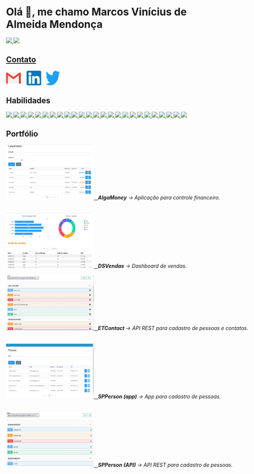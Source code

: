 <h1>Olá 👋, me chamo Marcos Vinícius de Almeida Mendonça</h1>
<div>
  <a href="https://github.com/marcosviniciusam90">
  <img height="180em" src="https://github-readme-stats.vercel.app/api?username=marcosviniciusam90&show_icons=true&theme=dracula&include_all_commits=true&count_private=true"/>
  <img height="180em" src="https://github-readme-stats.vercel.app/api/top-langs/?username=marcosviniciusam90&layout=compact&langs_count=8&theme=dracula"/>
</div>

<h2>Contato</h2>
<p>
<a href="mailto:marcosviniciusam90@gmail.com" target="_blank"><img align="center" src="img/icons/gmail.png" alt="marcosviniciusam90@gmail.com" height="40" width="40" /></a>&nbsp;&nbsp;&nbsp;
<a href="https://linkedin.com/in/marcosviniciusam90" target="_blank"><img align="center" src="img/icons/linkedin.png" alt="marcosviniciusam90" height="40" width="40" /></a>&nbsp;&nbsp;
<a href="https://twitter.com/marcosvam90_ofc" target="_blank"><img align="center" src="img/icons/twitter.png" alt="marcosvam90_ofc" height="40" width="40" /></a>
</p>

<h2>Habilidades</h2>

<div> 
  <a href="https://www.java.com" title="Java" target="_blank"> 
  <img src="https://img.shields.io/badge/java-%23ED8B00.svg?&style=for-the-badge&logo=java&logoColor=white"/> 
  </a>

  <a href="https://spring.io/" title="Spring" target="_blank"> 
  <img src="https://img.shields.io/badge/spring%20-%236DB33F.svg?&style=for-the-badge&logo=spring&logoColor=white"/>
  </a>

  <a href="https://www.docker.com/" title="Docker" target="_blank"> 
  <img src="https://img.shields.io/badge/docker%20-%230db7ed.svg?&style=for-the-badge&logo=docker&logoColor=white"/>
  </a>

  <a href="https://www.jenkins.io" title="Jenkins" target="_blank"> 
  <img src="https://img.shields.io/badge/jenkins%20-d33833.svg?&style=for-the-badge&logo=jenkins&logoColor=white"/>
  </a>

  <a href="https://www.swagger.io" title="Swagger" target="_blank"> 
  <img src="https://img.shields.io/badge/swagger%20-%236DB33F.svg?&style=for-the-badge&logo=swagger&logoColor=white"/>
  </a>

  <a href="https://hibernate.org" title="Hibernate/JPA" target="_blank"> 
  <img src="https://img.shields.io/badge/hibernate/jpa%20-59666c.svg?&style=for-the-badge&logo=hibernate&logoColor=white"/>
  </a>

  <a href="https://git-scm.com" title="Git" target="_blank"> 
  <img src="https://img.shields.io/badge/git%20-f54d27.svg?&style=for-the-badge&logo=git&logoColor=white"/>
  </a>

  <a href="https://postman.com" title="Postman" target="_blank"> 
  <img src="https://img.shields.io/badge/postman%20-ff6c37.svg?&style=for-the-badge&logo=postman&logoColor=white"/>
  </a>

  <a href="https://openjfx.io/" title="JavaFX" target="_blank"> 
  <img src="https://img.shields.io/badge/javafx%20-4b9dd7.svg?&style=for-the-badge&logo=java&logoColor=white"/>
  </a>

  <a href="https://developer.android.com" title="Android" target="_blank"> 
  <img src="https://img.shields.io/badge/android%20-00de7a.svg?&style=for-the-badge&logo=android&logoColor=white"/>
  </a>  

  <a href="https://angular.io" title="Angular" target="_blank"> 
  <img src="https://img.shields.io/badge/Angular-DD0031?style=for-the-badge&logo=angular&logoColor=white"/>
  </a>  

  <a href="https://reactjs.org" title="ReactJS" target="_blank"> 
  <img src="https://img.shields.io/badge/reactjs%20-%2320232a.svg?&style=for-the-badge&logo=react&logoColor=%2361DAFB"/>
  </a>

  <a href="https://developer.mozilla.org/en-US/docs/Web/JavaScript" title="JavaScript" target="_blank"> 
  <img src="https://img.shields.io/badge/javascript%20-%23323330.svg?&style=for-the-badge&logo=javascript&logoColor=%23F7DF1E"/>
  </a>

  <a href="https://www.typescriptlang.org" title="TypeScript" target="_blank"> 
  <img src="https://img.shields.io/badge/typescript%20-3178c6.svg?&style=for-the-badge&logo=typescript&logoColor=white"/>
  </a>

  <a href="https://www.w3schools.com/html" title="HTML5" target="_blank"> 
  <img src="https://img.shields.io/badge/html5%20-%23E34F26.svg?&style=for-the-badge&logo=html5&logoColor=white"/>
  </a>

  <a href="https://www.w3schools.com/css" title="CSS3" target="_blank"> 
  <img src="https://img.shields.io/badge/css3%20-%231572B6.svg?&style=for-the-badge&logo=css3&logoColor=white"/>
  </a>

  <a href="https://www.cprogramming.com" title="C" target="_blank"> 
  <img src="https://img.shields.io/badge/c%20-%23323330.svg?&style=for-the-badge&logo=c&logoColor=white"/>
  </a>

  <a href="https://www.w3schools.com/cpp" title="C++" target="_blank"> 
  <img src="https://img.shields.io/badge/c++%20-%23323330.svg?&style=for-the-badge&logo=cplusplus&logoColor=white"/>
  </a>

  <a href="https://www.w3schools.com/cs" title="C#" target="_blank"> 
  <img src="https://img.shields.io/badge/cs%20-%23323330.svg?&style=for-the-badge&logo=csharp&logoColor=white"/>
  </a>

  <a href="https://heroku.com" title="Heroku" target="_blank"> 
  <img src="https://img.shields.io/badge/heroku%20-614889.svg?&style=for-the-badge&logo=heroku&logoColor=white"/>
  </a>

  <a href="https://www.netlify.com" title="Netlify" target="_blank"> 
  <img src="https://img.shields.io/badge/netlify%20-43a3bd.svg?&style=for-the-badge&logo=netlify&logoColor=white"/>
  </a>

  <a href="https://www.oracle.com" title="Oracle" target="_blank"> 
  <img src="https://img.shields.io/badge/oracle%20-c74634.svg?&style=for-the-badge&logo=oracle&logoColor=white"/>
  </a>

  <a href="https://www.microsoft.com/en-us/sql-server" title="SQL Server" target="_blank"> 
  <img src="https://img.shields.io/badge/sql%20server%20-0067b8.svg?&style=for-the-badge&logo=microsoft&logoColor=white"/>
  </a>

  <a href="https://www.postgresql.org" title="PostgreSQL" target="_blank"> 
  <img src ="https://img.shields.io/badge/postgresql-%23316192.svg?&style=for-the-badge&logo=postgresql&logoColor=white"/>
  </a>

  <a href="https://www.mysql.com" title="MySQL" target="_blank"> 
  <img src="https://img.shields.io/badge/mysql-00758f.svg?&style=for-the-badge&logo=mysql&logoColor=white"/>
  </a>

</div>

<h2>Portfólio</h2>

<div>

  <nobr>
    <a href="https://mvam-algamoney.netlify.app/" title="AlgaMoney &#13;Aplicação para controle financeiro" target="_blank">
      <kbd><img src="img/algamoney.jpg" width="240" height="150" /></kbd>&nbsp;&nbsp;
    </a>
    <i><b>AlgaMoney</b> &#8594; Aplicação para controle financeiro.</i>
  </nobr>
  <br><br>
  
  <nobr>
    <a href="https://mvam-dsvendas.netlify.app/" title="DSVendas &#13;Dashboard de vendas" target="_blank">
      <kbd><img src="img/dsvendas.jpg" width="240" height="150" /></kbd>&nbsp;&nbsp;
    </a>
    <i><b>DSVendas</b> &#8594; Dashboard de vendas.</i>
  </nobr>
  <br><br>
  
  <nobr>
    <a href="https://mvam-etcontact.herokuapp.com/swagger-ui/index.html?url=/api-docs" title="ETContact &#13;API REST para cadastro de pessoas e contatos" target="_blank">
      <kbd><img src="img/etcontact.jpg" width="240" height="150" /></kbd>&nbsp;&nbsp;
    </a>
    <i><b>ETContact</b> &#8594; API REST para cadastro de pessoas e contatos.</i>
  </nobr>
  <br><br>
  
  <nobr>
    <a href="https://mvam-spperson.netlify.app" title="SPPerson (app) &#13;App para cadastro de pessoas" target="_blank">
      <kbd><img src="img/spperson-app.jpg" width="240" height="150" /></kbd>&nbsp;&nbsp;
    </a>
    <i><b>SPPerson (app)</b> &#8594; App para cadastro de pessoas.</i>
  </nobr>
  <br><br>
  
  <nobr>
    <a href="https://mvam-spperson.herokuapp.com/swagger-ui/index.html?url=/api-docs" title="SPPerson (API) &#13;API REST para cadastro de pessoas" target="_blank">
      <kbd><img src="img/spperson.jpg" width="240" height="150" /></kbd>&nbsp;&nbsp;
    </a>
    <i><b>SPPerson (API)</b> &#8594; API REST para cadastro de pessoas.</i>
  </nobr>
  <br><br>

</div>

